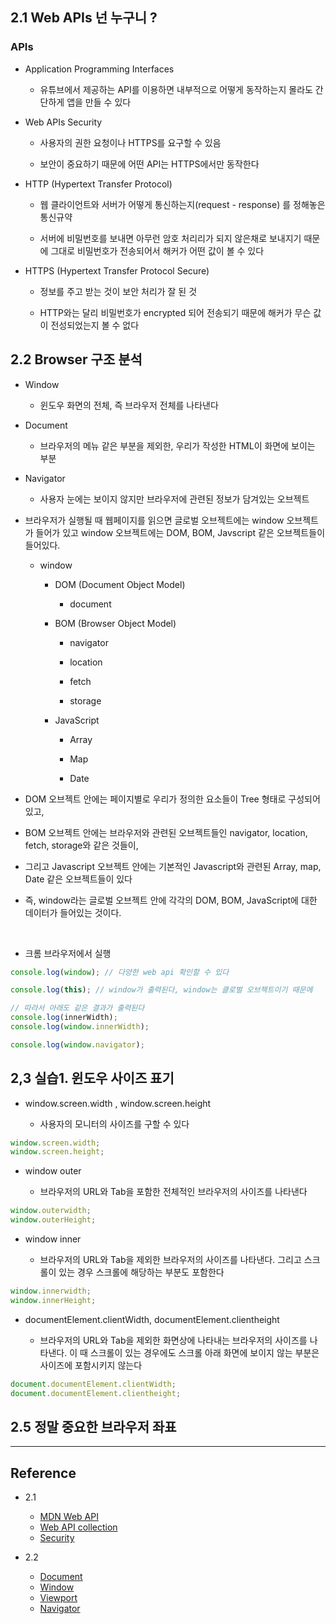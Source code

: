 ## 2.1 Web APIs 넌 누구니 ?

### APIs

- Application Programming Interfaces

  - 유튜브에서 제공하는 API를 이용하면 내부적으로 어떻게 동작하는지 몰라도 간단하게 앱을 만들 수 있다

- Web APIs Security

  - 사용자의 권한 요청이나 HTTPS를 요구할 수 있음

  - 보안이 중요하기 때문에 어떤 API는 HTTPS에서만 동작한다

- HTTP (Hypertext Transfer Protocol)

  - 웹 클라이언트와 서버가 어떻게 통신하는지(request - response) 를 정해놓은 통신규약

  - 서버에 비밀번호를 보내면 아무런 암호 처리리가 되지 않은채로 보내지기 때문에 그대로 비밀번호가 전송되어서 해커가 어떤 값이 볼 수 있다

- HTTPS (Hypertext Transfer Protocol Secure)

  - 정보를 주고 받는 것이 보안 처리가 잘 된 것

  - HTTP와는 달리 비밀번호가 encrypted 되어 전송되기 때문에 해커가 무슨 값이 전성되었는지 볼 수 없다

## 2.2 Browser 구조 분석

- Window

  - 윈도우 화면의 전체, 즉 브라우저 전체를 나타낸다

- Document

  - 브라우저의 메뉴 같은 부분을 제외한, 우리가 작성한 HTML이 화면에 보이는 부분

- Navigator

  - 사용자 눈에는 보이지 않지만 브라우저에 관련된 정보가 담겨있는 오브젝트

- 브라우저가 실행될 때 웹페이지를 읽으면 글로벌 오브젝트에는 window 오브젝트가 들어가 있고 window 오브젝트에는 DOM, BOM, Javscript 같은 오브젝트들이 들어있다.

  - window

    - DOM (Document Object Model)

      - document

    - BOM (Browser Object Model)

      - navigator

      - location

      - fetch

      - storage

    - JavaScript

      - Array

      - Map

      - Date

- DOM 오브젝트 안에는 페이지별로 우리가 정의한 요소들이 Tree 형태로 구성되어 있고,

- BOM 오브젝트 안에는 브라우저와 관련된 오브젝트들인 navigator, location, fetch, storage와 같은 것들이,

- 그리고 Javascript 오브젝트 안에는 기본적인 Javascript와 관련된 Array, map, Date 같은 오브젝트들이 있다

- 즉, window라는 글로벌 오브젝트 안에 각각의 DOM, BOM, JavaScript에 대한 데이터가 들어있는 것이다.

<br/>

- 크롬 브라우저에서 실행

```js
console.log(window); // 다양한 web api 확인할 수 있다

console.log(this); // window가 출력된다, window는 클로벌 오브젝트이기 때문에

// 따라서 아래도 같은 결과가 출력된다
console.log(innerWidth);
console.log(window.innerWidth);

console.log(window.navigator);
```

## 2,3 실습1. 윈도우 사이즈 표기

- window.screen.width , window.screen.height

  - 사용자의 모니터의 사이즈를 구할 수 있다

```js
window.screen.width;
window.screen.height;
```

- window outer

  - 브라우저의 URL와 Tab을 포함한 전체적인 브라우저의 사이즈를 나타낸다

```js
window.outerwidth;
window.outerHeight;
```

- window inner

  - 브라우저의 URL와 Tab을 제외한 브라우저의 사이즈를 나타낸다. 그리고 스크롤이 있는 경우 스크롤에 해당하는 부분도 포함한다

```js
window.innerwidth;
window.innerHeight;
```

- documentElement.clientWidth, documentElement.clientheight

  - 브라우저의 URL와 Tab을 제외한 화면상에 나타내는 브라우저의 사이즈를 나타낸다. 이 때 스크롤이 있는 경우에도 스크롤 아래 화면에 보이지 않는 부분은 사이즈에 포함시키지 않는다

```javascript
document.documentElement.clientWidth;
document.documentElement.clientheight;
```

## 2.5 정말 중요한 브라우저 좌표

---

## Reference

- 2.1

  - [MDN Web API](https://developer.mozilla.org/en-US/docs/Learn/JavaScript/Client-side_web_APIs/Introduction)
  - [Web API collection](https://developer.mozilla.org/en-US/docs/Web/API)
  - [Security](https://www.thoughtco.com/what-javascript-cannot-do-2037666)

- 2.2
  - [Document](https://developer.mozilla.org/en-US/docs/Web/API/Document)
  - [Window](https://developer.mozilla.org/en-US/docs/Web/API/Window)
  - [Viewport](https://developer.mozilla.org/en-US/docs/Glossary/layout_viewport)
  - [Navigator](https://developer.mozilla.org/en-US/docs/Web/API/Navigator)
